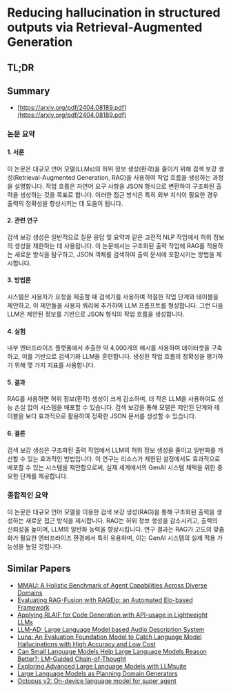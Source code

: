 # Reducing hallucination in structured outputs via Retrieval-Augmented Generation
## TL;DR
## Summary
- [https://arxiv.org/pdf/2404.08189.pdf](https://arxiv.org/pdf/2404.08189.pdf)

### 논문 요약

#### 1. 서론
이 논문은 대규모 언어 모델(LLMs)의 허위 정보 생성(환각)을 줄이기 위해 검색 보강 생성(Retrieval-Augmented Generation, RAG)을 사용하여 작업 흐름을 생성하는 과정을 설명합니다. 작업 흐름은 자연어 요구 사항을 JSON 형식으로 변환하여 구조화된 출력을 생성하는 것을 목표로 합니다. 이러한 접근 방식은 특히 외부 지식이 필요한 경우 출력의 정확성을 향상시키는 데 도움이 됩니다.

#### 2. 관련 연구
검색 보강 생성은 일반적으로 질문 응답 및 요약과 같은 고전적 NLP 작업에서 허위 정보의 생성을 제한하는 데 사용됩니다. 이 논문에서는 구조화된 출력 작업에 RAG를 적용하는 새로운 방식을 탐구하고, JSON 객체를 검색하여 출력 문서에 포함시키는 방법을 제시합니다.

#### 3. 방법론
시스템은 사용자가 요청을 제출할 때 검색기를 사용하여 적절한 작업 단계와 테이블을 제안하고, 이 제안들을 사용자 쿼리에 추가하여 LLM 프롬프트를 형성합니다. 그런 다음 LLM은 제안된 정보를 기반으로 JSON 형식의 작업 흐름을 생성합니다.

#### 4. 실험
내부 엔터프라이즈 플랫폼에서 추출한 약 4,000개의 예시를 사용하여 데이터셋을 구축하고, 이를 기반으로 검색기와 LLM을 훈련합니다. 생성된 작업 흐름의 정확성을 평가하기 위해 몇 가지 지표를 사용합니다.

#### 5. 결과
RAG를 사용하면 허위 정보(환각) 생성이 크게 감소하며, 더 작은 LLM을 사용하여도 성능 손실 없이 시스템을 배포할 수 있습니다. 검색 보강을 통해 모델은 제안된 단계와 테이블을 보다 효과적으로 활용하여 정확한 JSON 문서를 생성할 수 있습니다.

#### 6. 결론
검색 보강 생성은 구조화된 출력 작업에서 LLM의 허위 정보 생성을 줄이고 일반화를 개선할 수 있는 효과적인 방법입니다. 이 연구는 리소스가 제한된 설정에서도 효과적으로 배포할 수 있는 시스템을 제안함으로써, 실제 세계에서의 GenAI 시스템 채택을 위한 중요한 단계를 제공합니다.

### 종합적인 요약
이 논문은 대규모 언어 모델을 이용한 검색 보강 생성(RAG)을 통해 구조화된 출력을 생성하는 새로운 접근 방식을 제시합니다. RAG는 허위 정보 생성을 감소시키고, 출력의 신뢰성을 높이며, LLM의 일반화 능력을 향상시킵니다. 연구 결과는 RAG가 고도의 맞춤화가 필요한 엔터프라이즈 환경에서 특히 유용하며, 이는 GenAI 시스템의 실제 적용 가능성을 높일 것입니다.

## Similar Papers
- [MMAU: A Holistic Benchmark of Agent Capabilities Across Diverse Domains](2407.18961.md)
- [Evaluating RAG-Fusion with RAGElo: an Automated Elo-based Framework](2406.14783.md)
- [Applying RLAIF for Code Generation with API-usage in Lightweight LLMs](2406.20060.md)
- [LLM-AD: Large Language Model based Audio Description System](2405.00983.md)
- [Luna: An Evaluation Foundation Model to Catch Language Model Hallucinations with High Accuracy and Low Cost](2406.00975.md)
- [Can Small Language Models Help Large Language Models Reason Better?: LM-Guided Chain-of-Thought](2404.03414.md)
- [Exploring Advanced Large Language Models with LLMsuite](2407.12036.md)
- [Large Language Models as Planning Domain Generators](2405.06650.md)
- [Octopus v2: On-device language model for super agent](2404.01744.md)
